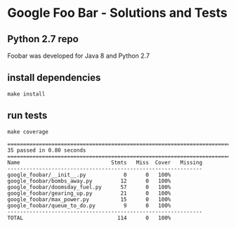 # Google Foo Bar - Solutions and Tests

## Python 2.7 repo
Foobar was developed for Java 8 and Python 2.7

## install dependencies
```
make install
```

## run tests
```
make coverage

======================================================================== 35 passed in 0.80 seconds =========================================================================
Name                             Stmts   Miss  Cover   Missing
--------------------------------------------------------------
google_foobar/__init__.py            0      0   100%
google_foobar/bombs_away.py         12      0   100%
google_foobar/doomsday_fuel.py      57      0   100%
google_foobar/gearing_up.py         21      0   100%
google_foobar/max_power.py          15      0   100%
google_foobar/queue_to_do.py         9      0   100%
--------------------------------------------------------------
TOTAL                              114      0   100%
```
